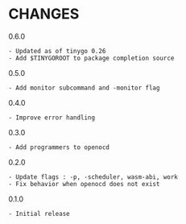 # CHANGES

0.6.0

    - Updated as of tinygo 0.26
    - Add $TINYGOROOT to package completion source

0.5.0

    - Add monitor subcommand and -monitor flag

0.4.0

    - Improve error handling

0.3.0

    - Add programmers to openocd

0.2.0

    - Update flags : -p, -scheduler, wasm-abi, work
    - Fix behavior when openocd does not exist

0.1.0

    - Initial release
